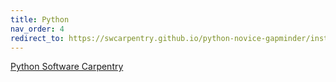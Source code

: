 ```yaml
---
title: Python
nav_order: 4
redirect_to: https://swcarpentry.github.io/python-novice-gapminder/instructor/index.html
---
```


[Python Software Carpentry](https://swcarpentry.github.io/python-novice-gapminder/instructor/index.html)
